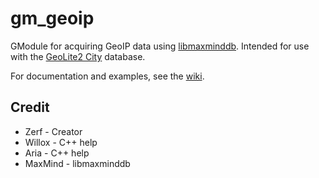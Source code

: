 # gm_geoip
GModule for acquiring GeoIP data using [libmaxminddb](http://maxmind.github.io/libmaxminddb/). Intended for use with the [GeoLite2 City](http://dev.maxmind.com/geoip/geoip2/geolite2/#Downloads) database.

For documentation and examples, see the [wiki](https://github.com/zerfgog/gm_geoip/wiki).

## Credit
- Zerf - Creator
- Willox - C++ help
- Aria - C++ help
- MaxMind - libmaxminddb
